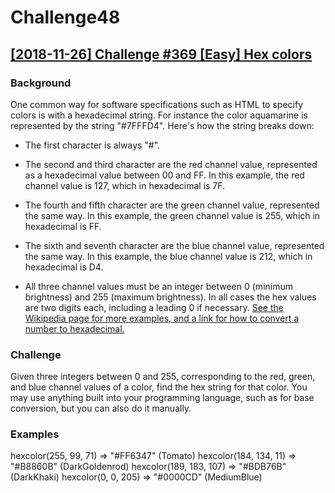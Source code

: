 # Challenge48

## [[2018-11-26] Challenge #369 [Easy] Hex colors](https://www.reddit.com/r/dailyprogrammer/comments/a0lhxx/20181126_challenge_369_easy_hex_colors/)

### Background
One common way for software specifications such as HTML to specify colors is with a hexadecimal string. For instance the color aquamarine is represented by the string "#7FFFD4". Here's how the string breaks down:

* The first character is always "#".

* The second and third character are the red channel value, represented as a hexadecimal value between 00 and FF. In this example, the red channel value is 127, which in hexadecimal is 7F.
* The fourth and fifth character are the green channel value, represented the same way. In this example, the green channel value is 255, which in hexadecimal is FF.
* The sixth and seventh character are the blue channel value, represented the same way. In this example, the blue channel value is 212, which in hexadecimal is D4.
* All three channel values must be an integer between 0 (minimum brightness) and 255 (maximum brightness). In all cases the hex values are two digits each, including a leading 0 if necessary. [See the Wikipedia page for more examples, and a link for how to convert a number to hexadecimal.](https://en.wikipedia.org/wiki/Web_colors#Converting_RGB_to_hexadecimal)

### Challenge
Given three integers between 0 and 255, corresponding to the red, green, and blue channel 
values of a color, find the hex string for that color. You may use anything built into your programming 
language, such as for base conversion, but you can also do it manually.

### Examples
hexcolor(255, 99, 71) => "#FF6347"  (Tomato)
hexcolor(184, 134, 11) => "#B8860B"  (DarkGoldenrod)
hexcolor(189, 183, 107) => "#BDB76B"  (DarkKhaki)
hexcolor(0, 0, 205) => "#0000CD"  (MediumBlue)


